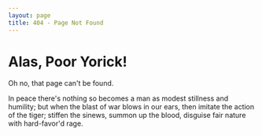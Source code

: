 ```yaml
---
layout: page
title: 404 - Page Not Found
---
```


# Alas, Poor Yorick!

Oh no, that page can't be found.

In peace there's nothing so becomes a man as modest stillness and humility; but when the blast of war blows in our ears, then imitate the action of the tiger; stiffen the sinews, summon up the blood, disguise fair nature with hard-favor'd rage.

